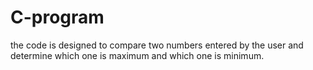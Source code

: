 # C-program
 the code is designed to compare two numbers entered by the user and determine which one is maximum and which one is minimum.
